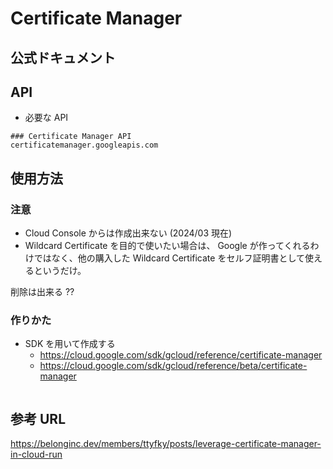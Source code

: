 # Certificate Manager

## 公式ドキュメント


## API

+ 必要な API

```
### Certificate Manager API
certificatemanager.googleapis.com
```

## 使用方法

### 注意

+ Cloud Console からは作成出来ない (2024/03 現在)
+ Wildcard Certificate を目的で使いたい場合は、 Google が作ってくれるわけではなく、他の購入した Wildcard Certificate をセルフ証明書として使えるというだけ。


削除は出来る ??

### 作りかた

+ SDK を用いて作成する
  + https://cloud.google.com/sdk/gcloud/reference/certificate-manager
  + https://cloud.google.com/sdk/gcloud/reference/beta/certificate-manager

```

```

## 参考 URL

https://belonginc.dev/members/ttyfky/posts/leverage-certificate-manager-in-cloud-run
